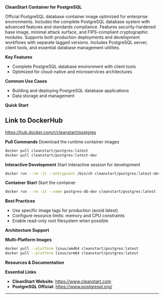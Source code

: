 **CleanStart Container for PostgreSQL**

Official PostgreSQL database container image optimized for enterprise environments. Includes the complete PostgreSQL database system with advanced features and standards compliance. Features security-hardened base image, minimal attack surface, and FIPS-compliant cryptographic modules. Supports both production deployments and development workflows with separate tagged versions. Includes PostgreSQL server, client tools, and essential database management utilities.

**Key Features**
* Complete PostgreSQL database environment with client tools
* Optimized for cloud-native and microservices architectures

**Common Use Cases**
* Building and deploying PostgreSQL database applications
* Data storage and management

**Quick Start**

## Link to DockerHub 

https://hub.docker.com/r/cleanstart/postgres

**Pull Commands**
Download the runtime container images

```bash
docker pull cleanstart/postgres:latest
docker pull cleanstart/postgres:latest-dev
```

**Interactive Development**
Start interactive session for development

```bash
docker run --rm -it --entrypoint /bin/sh cleanstart/postgres:latest-dev
```

**Container Start**
Start the container
```bash
docker run --rm -it --name postgres-db-dev cleanstart/postgres:latest
```

**Best Practices**
* Use specific image tags for production (avoid latest)
* Configure resource limits: memory and CPU constraints
* Enable read-only root filesystem when possible

**Architecture Support**

**Multi-Platform Images**

```bash
docker pull --platform linux/amd64 cleanstart/postgres:latest
docker pull --platform linux/arm64 cleanstart/postgres:latest
```

**Resources & Documentation**

**Essential Links**
* **CleanStart Website**: https://www.cleanstart.com
* **PostgreSQL Official**: https://www.postgresql.org/

---

